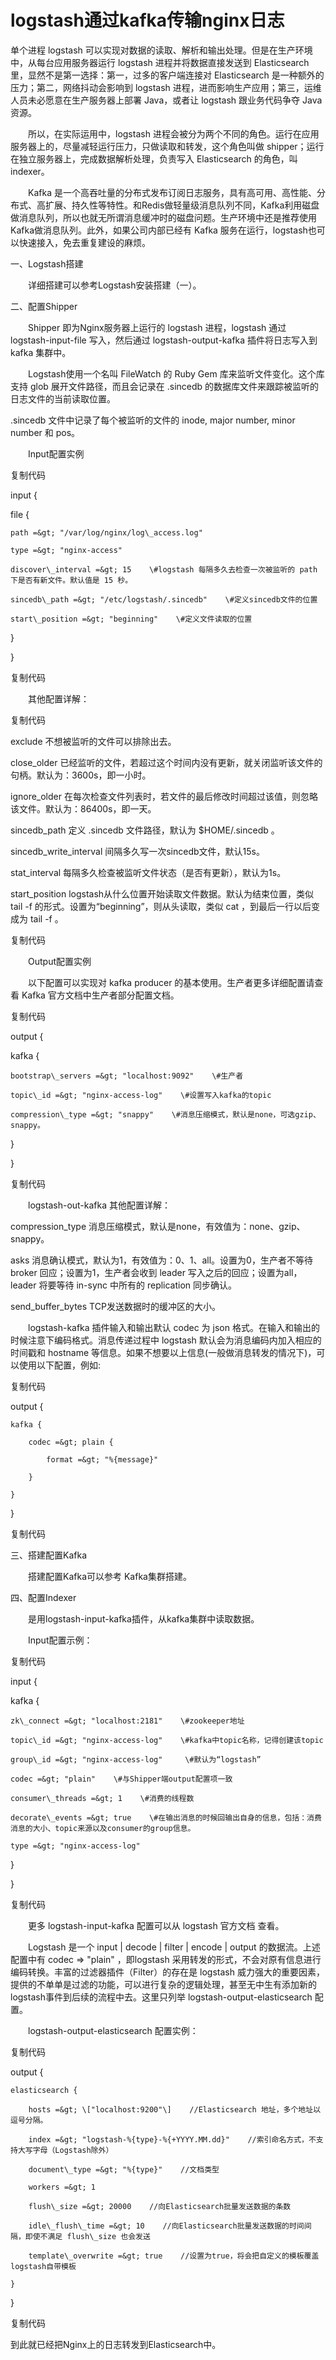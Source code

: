 # logstash通过kafka传输nginx日志

单个进程 logstash 可以实现对数据的读取、解析和输出处理。但是在生产环境中，从每台应用服务器运行 logstash 进程并将数据直接发送到 Elasticsearch 里，显然不是第一选择：第一，过多的客户端连接对 Elasticsearch 是一种额外的压力；第二，网络抖动会影响到 logstash 进程，进而影响生产应用；第三，运维人员未必愿意在生产服务器上部署 Java，或者让 logstash 跟业务代码争夺 Java 资源。



　　所以，在实际运用中，logstash 进程会被分为两个不同的角色。运行在应用服务器上的，尽量减轻运行压力，只做读取和转发，这个角色叫做 shipper；运行在独立服务器上，完成数据解析处理，负责写入 Elasticsearch 的角色，叫 indexer。



 



 



　　Kafka 是一个高吞吐量的分布式发布订阅日志服务，具有高可用、高性能、分布式、高扩展、持久性等特性。和Redis做轻量级消息队列不同，Kafka利用磁盘做消息队列，所以也就无所谓消息缓冲时的磁盘问题。生产环境中还是推荐使用Kafka做消息队列。此外，如果公司内部已经有 Kafka 服务在运行，logstash也可以快速接入，免去重复建设的麻烦。



一、Logstash搭建



　　详细搭建可以参考Logstash安装搭建（一）。



二、配置Shipper



　　Shipper 即为Nginx服务器上运行的 logstash 进程，logstash 通过 logstash-input-file 写入，然后通过 logstash-output-kafka 插件将日志写入到 kafka 集群中。



　　Logstash使用一个名叫 FileWatch 的 Ruby Gem 库来监听文件变化。这个库支持 glob 展开文件路径，而且会记录在 .sincedb 的数据库文件来跟踪被监听的日志文件的当前读取位置。



.sincedb 文件中记录了每个被监听的文件的 inode, major number, minor number 和 pos。 

　　Input配置实例



复制代码

input {

  file {

    path =&gt; "/var/log/nginx/log\_access.log"

    type =&gt; "nginx-access"

    discover\_interval =&gt; 15    \#logstash 每隔多久去检查一次被监听的 path 下是否有新文件。默认值是 15 秒。

    sincedb\_path =&gt; "/etc/logstash/.sincedb"    \#定义sincedb文件的位置

    start\_position =&gt; "beginning"    \#定义文件读取的位置

  }

}

复制代码

 　　其他配置详解：



复制代码

exclude    不想被监听的文件可以排除出去。

close\_older    已经监听的文件，若超过这个时间内没有更新，就关闭监听该文件的句柄。默认为：3600s，即一小时。

ignore\_older    在每次检查文件列表时，若文件的最后修改时间超过该值，则忽略该文件。默认为：86400s，即一天。

sincedb\_path    定义 .sincedb 文件路径，默认为 $HOME/.sincedb 。

sincedb\_write\_interval    间隔多久写一次sincedb文件，默认15s。

stat\_interval    每隔多久检查被监听文件状态（是否有更新），默认为1s。

start\_position    logstash从什么位置开始读取文件数据。默认为结束位置，类似 tail -f 的形式。设置为“beginning”，则从头读取，类似 cat ，到最后一行以后变成为 tail -f 。

复制代码

　　Output配置实例



　　以下配置可以实现对 kafka producer 的基本使用。生产者更多详细配置请查看 Kafka 官方文档中生产者部分配置文档。



复制代码

output {

  kafka {

    bootstrap\_servers =&gt; "localhost:9092"    \#生产者

    topic\_id =&gt; "nginx-access-log"    \#设置写入kafka的topic

    compression\_type =&gt; "snappy"    \#消息压缩模式，默认是none，可选gzip、snappy。

  }

}

复制代码

　　logstash-out-kafka 其他配置详解：



compression\_type    消息压缩模式，默认是none，有效值为：none、gzip、snappy。

asks    消息确认模式，默认为1，有效值为：0、1、all。设置为0，生产者不等待 broker 回应；设置为1，生产者会收到 leader 写入之后的回应；设置为all， leader 将要等待 in-sync 中所有的 replication 同步确认。

send\_buffer\_bytes    TCP发送数据时的缓冲区的大小。

　　logstash-kafka 插件输入和输出默认 codec 为 json 格式。在输入和输出的时候注意下编码格式。消息传递过程中 logstash 默认会为消息编码内加入相应的时间戳和 hostname 等信息。如果不想要以上信息\(一般做消息转发的情况下\)，可以使用以下配置，例如:



复制代码

 output {

    kafka {

        codec =&gt; plain {

            format =&gt; "%{message}"

        }

    }

}

复制代码

三、搭建配置Kafka



 　　搭建配置Kafka可以参考 Kafka集群搭建。



四、配置Indexer



　　是用logstash-input-kafka插件，从kafka集群中读取数据。



　　Input配置示例：



复制代码

input {

  kafka {

    zk\_connect =&gt; "localhost:2181"    \#zookeeper地址

    topic\_id =&gt; "nginx-access-log"    \#kafka中topic名称，记得创建该topic

    group\_id =&gt; "nginx-access-log"     \#默认为“logstash”

    codec =&gt; "plain"    \#与Shipper端output配置项一致

    consumer\_threads =&gt; 1    \#消费的线程数

    decorate\_events =&gt; true    \#在输出消息的时候回输出自身的信息，包括：消费消息的大小、topic来源以及consumer的group信息。

    type =&gt; "nginx-access-log"      

  }

}

复制代码

　　更多 logstash-input-kafka 配置可以从 logstash 官方文档 查看。



　　Logstash 是一个 input \| decode \| filter \| encode \| output 的数据流。上述配置中有 codec =&gt; "plain" ，即logstash 采用转发的形式，不会对原有信息进行编码转换。丰富的过滤器插件（Filter）的存在是 logstash 威力强大的重要因素，提供的不单单是过滤的功能，可以进行复杂的逻辑处理，甚至无中生有添加新的logstash事件到后续的流程中去。这里只列举 logstash-output-elasticsearch 配置。



　　logstash-output-elasticsearch 配置实例：



复制代码

output {

    elasticsearch {

        hosts =&gt; \["localhost:9200"\]    //Elasticsearch 地址，多个地址以逗号分隔。

        index =&gt; "logstash-%{type}-%{+YYYY.MM.dd}"    //索引命名方式，不支持大写字母（Logstash除外）

        document\_type =&gt; "%{type}"    //文档类型

        workers =&gt; 1

        flush\_size =&gt; 20000    //向Elasticsearch批量发送数据的条数

        idle\_flush\_time =&gt; 10    //向Elasticsearch批量发送数据的时间间隔，即使不满足 flush\_size 也会发送

        template\_overwrite =&gt; true    //设置为true，将会把自定义的模板覆盖logstash自带模板

    }

}

复制代码

 



到此就已经把Nginx上的日志转发到Elasticsearch中。

